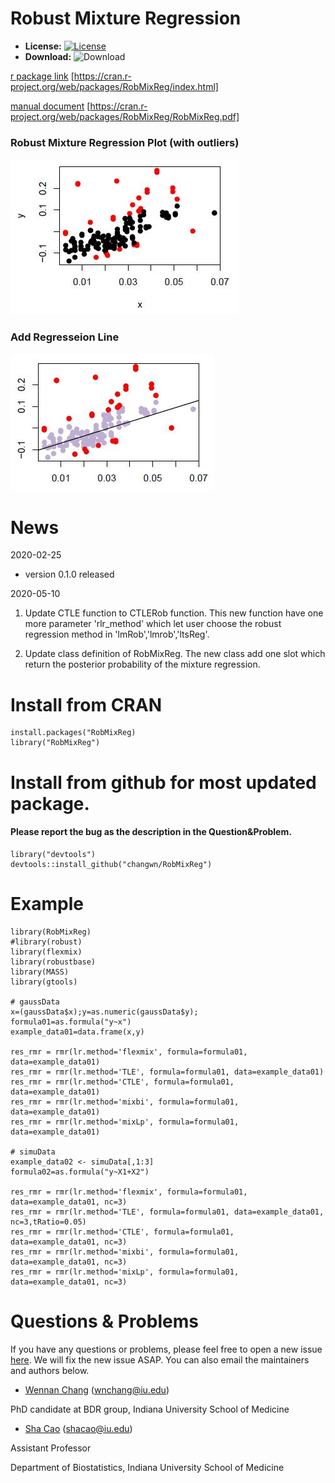 # Robust Mixture Regression

* **License:** [![License](http://img.shields.io/badge/license-GPL%20v3-orange.svg?style=flat)](http://www.gnu.org/licenses/gpl-3.0.en.html)
* **Download:** ![Download](https://cranlogs.r-pkg.org/badges/RobMixReg)

[r package link](https://cran.r-project.org/web/packages/RobMixReg/index.html) [https://cran.r-project.org/web/packages/RobMixReg/index.html]

[manual document](https://cran.r-project.org/web/packages/RobMixReg/RobMixReg.pdf) [https://cran.r-project.org/web/packages/RobMixReg/RobMixReg.pdf]

### Robust Mixture Regression Plot (with outliers)
![[line1]](pic1.png)


### Add Regresseion Line
![[line2]](pic2.png)

# News
2020-02-25 

* version 0.1.0 released

2020-05-10

1. Update CTLE function to CTLERob function.
This new function have one more parameter 'rlr_method' which let user choose the robust regression method in 'lmRob','lmrob','ltsReg'.

2. Update class definition of RobMixReg.
The new class add one slot which return the posterior probability of the mixture regression.

# Install from CRAN
```
install.packages("RobMixReg)
library("RobMixReg")
```

# Install from github for most updated package. 
#### Please report the bug as the description in the Question&Problem.
```
library("devtools")
devtools::install_github("changwn/RobMixReg")
```

# Example
```
library(RobMixReg)
#library(robust)
library(flexmix)
library(robustbase)
library(MASS)
library(gtools)

# gaussData
x=(gaussData$x);y=as.numeric(gaussData$y);
formula01=as.formula("y~x")
example_data01=data.frame(x,y)

res_rmr = rmr(lr.method='flexmix', formula=formula01, data=example_data01)
res_rmr = rmr(lr.method='TLE', formula=formula01, data=example_data01)
res_rmr = rmr(lr.method='CTLE', formula=formula01, data=example_data01)
res_rmr = rmr(lr.method='mixbi', formula=formula01, data=example_data01)
res_rmr = rmr(lr.method='mixLp', formula=formula01, data=example_data01)

# simuData
example_data02 <- simuData[,1:3]
formula02=as.formula("y~X1+X2")

res_rmr = rmr(lr.method='flexmix', formula=formula01, data=example_data01, nc=3)
res_rmr = rmr(lr.method='TLE', formula=formula01, data=example_data01, nc=3,tRatio=0.05)
res_rmr = rmr(lr.method='CTLE', formula=formula01, data=example_data01, nc=3)
res_rmr = rmr(lr.method='mixbi', formula=formula01, data=example_data01, nc=3)
res_rmr = rmr(lr.method='mixLp', formula=formula01, data=example_data01, nc=3)

```
# Questions & Problems

If you have any questions or problems, please feel free to open a new issue [here](https://github.com/changwn/RMR/issues). We will fix the new issue ASAP.  You can also email the maintainers and authors below.

- [Wennan Chang](https://zcslab.github.io/people/wennan/)
(wnchang@iu.edu)

PhD candidate at BDR group, Indiana University School of Medicine

- [Sha Cao](https://medicine.iu.edu/faculty/38873/cao-sha/)
(shacao@iu.edu)

Assistant Professor

Department of Biostatistics, Indiana University School of Medicine
